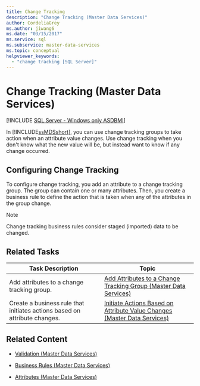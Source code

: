 ```yaml
---
title: Change Tracking
description: "Change Tracking (Master Data Services)"
author: CordeliaGrey
ms.author: jiwang6
ms.date: "03/15/2017"
ms.service: sql
ms.subservice: master-data-services
ms.topic: conceptual
helpviewer_keywords:
  - "change tracking [SQL Server]"
---
```

# Change Tracking (Master Data Services)

[!INCLUDE [SQL Server - Windows only ASDBMI](../includes/applies-to-version/sql-windows-only-asdbmi.md)]

  In [!INCLUDE[ssMDSshort](../includes/ssmdsshort-md.md)], you can use change tracking groups to take action when an attribute value changes. Use change tracking when you don't know what the new value will be, but instead want to know if any change occurred.  
  
## Configuring Change Tracking  
 To configure change tracking, you add an attribute to a change tracking group. The group can contain one or many attributes. Then, you create a business rule to define the action that is taken when any of the attributes in the group change.  
  
> [!NOTE]  
>  Change tracking business rules consider staged (imported) data to be changed.  
  
## Related Tasks  
  
|Task Description|Topic|  
|----------------------|-----------|  
|Add attributes to a change tracking group.|[Add Attributes to a Change Tracking Group &#40;Master Data Services&#41;](../master-data-services/add-attributes-to-a-change-tracking-group-master-data-services.md)|  
|Create a business rule that initiates actions based on attribute changes.|[Initiate Actions Based on Attribute Value Changes &#40;Master Data Services&#41;](../master-data-services/initiate-actions-based-on-attribute-value-changes-master-data-services.md)|  
  
## Related Content  
  
-   [Validation &#40;Master Data Services&#41;](../master-data-services/validation-master-data-services.md)  
  
-   [Business Rules &#40;Master Data Services&#41;](../master-data-services/business-rules-master-data-services.md)  
  
-   [Attributes &#40;Master Data Services&#41;](../master-data-services/attributes-master-data-services.md)  
  
  
